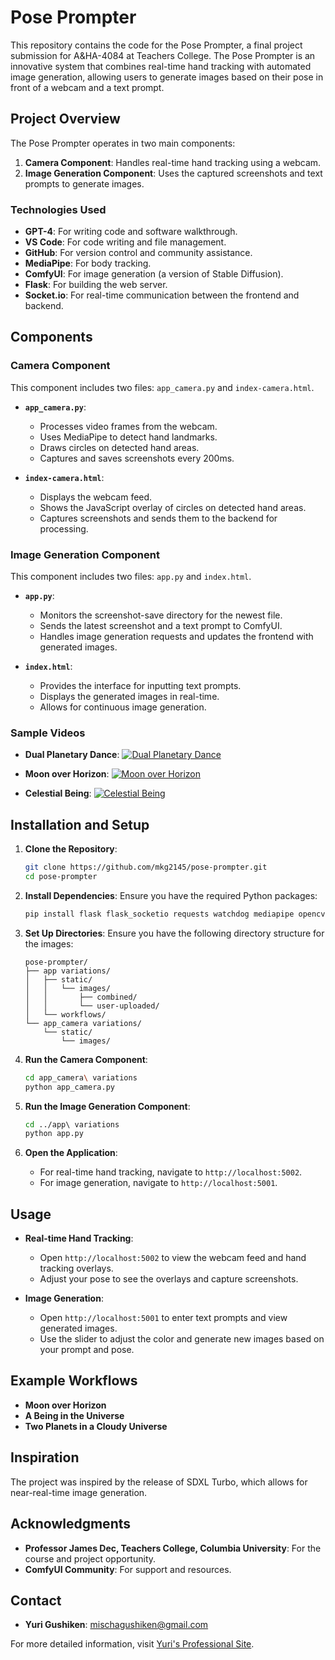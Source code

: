 # Pose Prompter

This repository contains the code for the Pose Prompter, a final project submission for A&HA-4084 at Teachers College. The Pose Prompter is an innovative system that combines real-time hand tracking with automated image generation, allowing users to generate images based on their pose in front of a webcam and a text prompt.

## Project Overview

The Pose Prompter operates in two main components:

1. **Camera Component**: Handles real-time hand tracking using a webcam.
2. **Image Generation Component**: Uses the captured screenshots and text prompts to generate images.

### Technologies Used

- **GPT-4**: For writing code and software walkthrough.
- **VS Code**: For code writing and file management.
- **GitHub**: For version control and community assistance.
- **MediaPipe**: For body tracking.
- **ComfyUI**: For image generation (a version of Stable Diffusion).
- **Flask**: For building the web server.
- **Socket.io**: For real-time communication between the frontend and backend.

## Components

### Camera Component

This component includes two files: `app_camera.py` and `index-camera.html`.

- **`app_camera.py`**: 
  - Processes video frames from the webcam.
  - Uses MediaPipe to detect hand landmarks.
  - Draws circles on detected hand areas.
  - Captures and saves screenshots every 200ms.

- **`index-camera.html`**: 
  - Displays the webcam feed.
  - Shows the JavaScript overlay of circles on detected hand areas.
  - Captures screenshots and sends them to the backend for processing.

### Image Generation Component

This component includes two files: `app.py` and `index.html`.

- **`app.py`**:
  - Monitors the screenshot-save directory for the newest file.
  - Sends the latest screenshot and a text prompt to ComfyUI.
  - Handles image generation requests and updates the frontend with generated images.

- **`index.html`**:
  - Provides the interface for inputting text prompts.
  - Displays the generated images in real-time.
  - Allows for continuous image generation.

### Sample Videos

- **Dual Planetary Dance**:
  [![Dual Planetary Dance](https://img.youtube.com/vi/eyOeO71i9Yo/0.jpg)](https://youtu.be/eyOeO71i9Yo)

- **Moon over Horizon**:
  [![Moon over Horizon](https://img.youtube.com/vi/vMOaVY5-riU/0.jpg)](https://youtu.be/vMOaVY5-riU)

- **Celestial Being**:
  [![Celestial Being](https://img.youtube.com/vi/eyOeO71i9Yo/0.jpg)](https://youtu.be/eyOeO71i9Yo)

## Installation and Setup

1. **Clone the Repository**:
    ```bash
    git clone https://github.com/mkg2145/pose-prompter.git
    cd pose-prompter
    ```

2. **Install Dependencies**:
    Ensure you have the required Python packages:
    ```bash
    pip install flask flask_socketio requests watchdog mediapipe opencv-python
    ```

3. **Set Up Directories**:
    Ensure you have the following directory structure for the images:
    ```plaintext
    pose-prompter/
    ├── app variations/
    │   ├── static/
    │   │   └── images/
    │   │       ├── combined/
    │   │       └── user-uploaded/
    │   └── workflows/
    └── app_camera variations/
        └── static/
            └── images/
    ```

4. **Run the Camera Component**:
    ```bash
    cd app_camera\ variations
    python app_camera.py
    ```

5. **Run the Image Generation Component**:
    ```bash
    cd ../app\ variations
    python app.py
    ```

6. **Open the Application**:
    - For real-time hand tracking, navigate to `http://localhost:5002`.
    - For image generation, navigate to `http://localhost:5001`.

## Usage

- **Real-time Hand Tracking**:
  - Open `http://localhost:5002` to view the webcam feed and hand tracking overlays.
  - Adjust your pose to see the overlays and capture screenshots.

- **Image Generation**:
  - Open `http://localhost:5001` to enter text prompts and view generated images.
  - Use the slider to adjust the color and generate new images based on your prompt and pose.

## Example Workflows

- **Moon over Horizon**
- **A Being in the Universe**
- **Two Planets in a Cloudy Universe**

## Inspiration

The project was inspired by the release of SDXL Turbo, which allows for near-real-time image generation.

## Acknowledgments

- **Professor James Dec, Teachers College, Columbia University**: For the course and project opportunity.
- **ComfyUI Community**: For support and resources.

## Contact

- **Yuri Gushiken**: [mischagushiken@gmail.com](mailto:mischagushiken@gmail.com)

For more detailed information, visit [Yuri's Professional Site](https://yurigushiken.github.io/).
